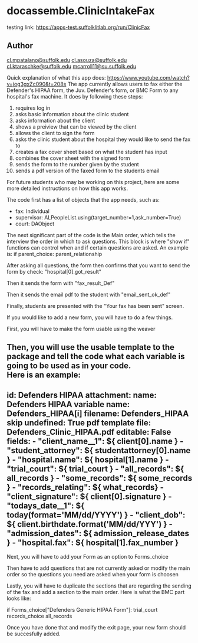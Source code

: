 # docassemble.ClinicIntakeFax

testing link: 
https://apps-test.suffolklitlab.org/run/ClinicFax



## Author
cl.mpatalano@suffolk.edu
cl.asouza@suffolk.edu
cl.ktaraschke@suffolk.edu
mcarroll11@su.suffolk.edu

Quick explanation of what this app does:  https://www.youtube.com/watch?v=jog3gxZc090&t=208s
The app currently allows users to fax either the Defender's HIPAA form, the Juv. Defender's form, or BMC Form to any hospital's fax machine.
It does by following these steps:
  1) requires log in
  2) asks basic information about the clinic student
  3) asks information about the client
  4) shows a preiview that can be viewed by the client
  5) allows the client to sign the form
  6) asks the clinic student about the hospital they would like to send the fax to
  7) creates a fax cover sheet based on what the student has input
  8) combines the cover sheet with the signed form
  9) sends the form to the number given by the student
  10) sends a pdf version of the faxed form to the students email


For future students who may be working on this project, here are some more detailed instructions on how this app works.

The code first has a list of objects that the app needs, such as: 

  - fax: Individual
  - supervisor: ALPeopleList.using(target_number=1,ask_number=True)
  - court: DAObject

The next significant part of the code is the Main order, which tells the interview the order in which to ask questions.
This block is where "show if" functions can control when and if certain questions are asked.  An example is:
  if parent_choice:
    parent_relationship
    
After asking all questions, the form then confirms that you want to send the form by check: "hospital[0].got_result"

Then it sends the form with "fax_result_Def"

Then it sends the email pdf to the student with "email_sent_ok_def"

Finally, students are presented with the "Your fax has been sent" screen.

If you would like to add a new form, you will have to do a few things.

First, you will have to make the form usable using the weaver

Then, you will use the usable template to the package and tell the code what each variable is going to be used as in your code.  
    Here is an example: 
---
id: Defenders HIPAA
attachment:
  name: Defenders HIPAA
  variable name: Defenders_HIPAA[i]
  filename: Defenders_HIPAA
  skip undefined: True
  pdf template file: Defenders_Clinic_HIPAA.pdf
  editable: False
  fields:
      - "client_name__1": ${ client[0].name }
      - "student_attorney": ${ studentattorney[0].name }
      - "hospital.name": ${ hospital[1].name }
      - "trial_court": ${ trial_court } 
      - "all_records": ${ all_records }
      - "some_records": ${ some_records } 
      - "records_relating": ${ what_records}
      - "client_signature": ${ client[0].signature }
      - "todays_date__1": ${ today(format='MM/dd/YYYY') }
      - "client_dob": ${ client.birthdate.format('MM/dd/YYY') }
      - "admission_dates": ${ admission_release_dates }
      - "hospital.fax": ${ hospital[1].fax_number }
---

Next, you will have to add your Form as an option to Forms_choice

Then have to add questions that are not currently asked or modify the main order so the questions you need are asked when your form is choosen

Lastly, you will have to duplicate the sections that are regarding the sending of the fax and add a section to the main order.
Here is what the BMC part looks like:

  if Forms_choice["Defenders Generic HIPAA Form"]: 
    trial_court
    records_choice
    all_records
    
Once you have done that and modify the exit page, your new form should be succesfully added.
